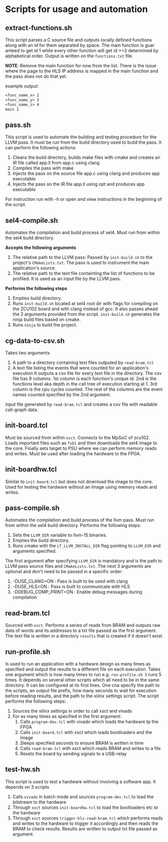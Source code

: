 # Scripts for usage and automation

## extract-functions.sh
This script parses a C source file and outputs locally defined functions along
with an id for them separated by space. The main function is guar anteed to get
id 1 while every other function will get id >=2 determined by alphabetical
order. Output is written on the `functions.txt` file. 

**NOTE**: Remove the main function for now from the list. There is the issue
where the page to the HLS IP address is mapped in the main function and the pass
does not do that yet.

example output:
```txt
<func_name_x> 2
<func_name_y> 3
<func_name_z> 4
main 1
```

## pass.sh
This script is used to automate the building and testing procedure for the LLVM
pass. It must be run from the build directory used to build the pass. It can
perform the following actions:
1. Cleans the build directory, builds make files with cmake and creates an IR
   file called app.ll from app.c using clang
2. Compiles the pass with make
3. Injects the pass on the source file app.c using clang and produces app
   executable
4. Injects the pass on the IR file app.ll using opt and produces app executable

For instruction run with -h or open and view instructions in the beginning of
the script.

## sel4-compile.sh
Automates the compilation and build process of sel4. Must run from within the
sel4 build directory. 

**Accepts the following arguments**
1. The relative path to the LLVM pass: Passed by `init-build.sh` to the
   project's `CMakeLists.txt`. The pass is used to instrument the main
   application's source.
2. The relative path to the text file containting the list of functions to be
   profiled. It is used as an input file by the LLVM pass.

**Performs the following steps**
1. Empties build directory.
2. Runs `init-build.sh` located at sel4 root dir with flags for compiling on
   the ZCU102 board and with clang instead of gcc. It also passes ahead the 2
   arguments provided from the script. `init-build.sh` generates the ninja
   build files based on cmake.
3. Runs `ninja` to build the project.

## cg-data-to-csv.sh
Takes two arguments
1. A path to a directory containing text files outputed by `read-bram.tcl`
2. A text file listing the events that were counted for an application's
   execution
It outputs a csv file for every text file in the directory. The csv file has 9
columns. 1st column is each function's unique id. 2nd is the functions level aka
depth in the call tree of execution starting at 1. 3rd column is the cpu cycles
counted. The rest of the columns are the event names counted specified by the
2nd argument.

input file generated by `read-bram.tcl` and creates a csv file with
readable call-graph data.

## init-board.tcl
Must be sourced from within `xsct`. Connects to the MpSoC of zcu102. Loads
important files such as `fsbl` and then downloads the sel4 image to the core.
Finally sets target to PSU where we can perform memory reads and writes. Must
be used after loading the hardware to the FPGA.

## init-boardhw.tcl
Similar to `init-board.tcl` but does not download the image to the core. Used
for testing the hardware without an Image using memory reads and writes.

## pass-compile.sh
Automates the compilation and build process of the llvm pass. Must run from
within the sel4 build directory. Performs the following steps:
1. Sets the `LLVM_DIR` variable to llvm-15 binaries.
2. Empties the build directory.
3. Runs cmake with the `LT_LLVM_INSTALL_DIR` flag pointing to `LLVM_DIR` and
   arguments specified.

The first argument after specifying `LLVM_DIR` is mandatory and is the path to
LLVM pass source files and `CMakeLists.txt`. The next 3 arguments are optional
and don't need to be passed in a specific order:
1. -DUSE_CLANG=ON : Pass is built to be used with clang
2. -DUSE_HLS=ON : Pass is built to communicate with HLS
3. -DDEBUG_COMP_PRINT=ON : Enable debug messages during compilation

## read-bram.tcl
Sourced with `xsct`. Performs a series of reads from BRAM and outputs raw data
of words and its addresses to a txt file passed as the first argument. The text
file is written in a directory `results` that is created if it doesn't exist.

## run-profile.sh
Is used to run an application with a hardware design as many times as specified
and output the results to a different file on each execution. Takes one
argument which is how many times to run e.g. `run-profile.sh 5` runs 5 times.
It depends on several other scripts which all need to be in the same directory.
It can be configured at its first lines. One cna specify the path to the
scripts, an output file prefix, how many seconds to wait for execution before
reading results, and the path to the xilinx settings script. The script
performs the following steps:
1. Sources the xilinx settings in order to call xsct and vivado
2. For as many times as specified in the first argument:
   1. Calls `program-dev.tcl` with vivado which loads the hardware tp the FPGA
   2. Calls `init-board.tcl` with xsct which loads bootloaders and the Image
   3. Sleeps specified seconds to ensure BRAM is written in time
   4. Calls `read-bram.tcl` with xsct which reads BRAM and writes to a file
   5. Resets the board by sending signals to a USB-relay

## test-hw.sh
This script is used to test a hardware without involving a software app. It
depends on 3 scripts
1. Calls `vivado` in batch mode and sources `program-dev.tcl` to load the
   bitstream to the hardware
2. Through `xsct` sources `init-boardhw.tcl` to load the bootloaders etc to the
   hardware
3. Through `xsct` sources `trigger-hls-read-bram.tcl` which performs reads and
   writes to the hardware to trigger it accordingly and then reads the BRAM to
   check results. Results are written to output txt file passed as argument.


